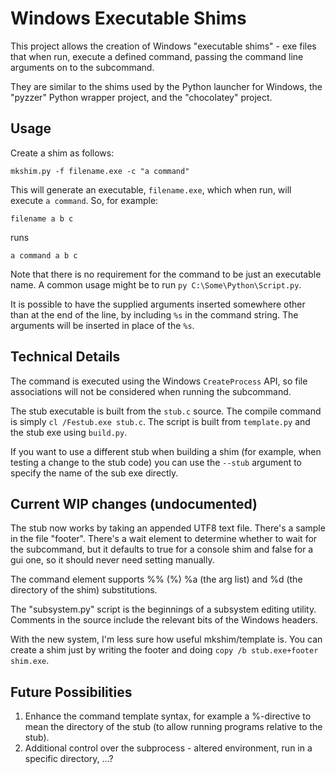 Windows Executable Shims
========================

This project allows the creation of Windows "executable shims" - exe files
that when run, execute a defined command, passing the command line arguments
on to the subcommand.

They are similar to the shims used by the Python launcher for Windows, the
"pyzzer" Python wrapper project, and the "chocolatey" project.

Usage
-----

Create a shim as follows:

    mkshim.py -f filename.exe -c "a command"

This will generate an executable, `filename.exe`, which when run, will execute
`a command`. So, for example:

    filename a b c

runs

    a command a b c

Note that there is no requirement for the command to be just an executable
name. A common usage might be to run `py C:\Some\Python\Script.py`.

It is possible to have the supplied arguments inserted somewhere other than
at the end of the line, by including `%s` in the command string. The arguments
will be inserted in place of the `%s`.

Technical Details
-----------------

The command is executed using the Windows `CreateProcess` API, so file
associations will not be considered when running the subcommand.

The stub executable is built from the `stub.c` source. The compile command is
simply `cl /Festub.exe stub.c`. The script is built from `template.py` and the
stub exe using `build.py`.

If you want to use a different stub when building a shim (for example, when
testing a change to the stub code) you can use the `--stub` argument to
specify the name of the sub exe directly.

Current WIP changes (undocumented)
----------------------------------

The stub now works by taking an appended UTF8 text file. There's a sample
in the file "footer". There's a wait element to determine whether to wait
for the subcommand, but it defaults to true for a console shim and false
for a gui one, so it should never need setting manually.

The command element supports %% (%) %a (the arg list) and %d (the directory
of the shim) substitutions.

The "subsystem.py" script is the beginnings of a subsystem editing utility.
Comments in the source include the relevant bits of the Windows headers.

With the new system, I'm less sure how useful mkshim/template is. You can
create a shim just by writing the footer and doing ```copy /b stub.exe+footer
shim.exe```.

Future Possibilities
--------------------

1. Enhance the command template syntax, for example a %-directive to mean the
   directory of the stub (to allow running programs relative to the stub).
2. Additional control over the subprocess - altered environment, run in a
   specific directory, ...?
